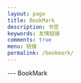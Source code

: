 ```yaml
---
layout: page
title: BookMark
description: 书签
keywords: 友情链接
comments: true
menu: 链接
permalink: /bookmark/
---
```

--- BookMark
